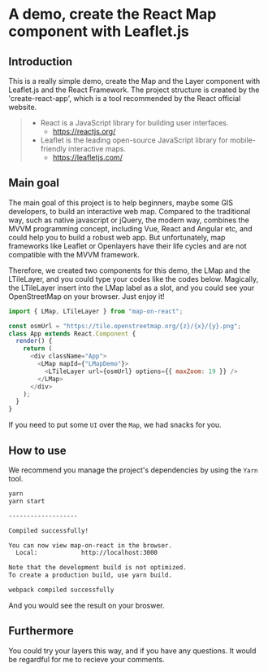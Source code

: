 # A demo, create the React Map component with Leaflet.js

## Introduction

This is a really simple demo, create the Map and the Layer component with Leaflet.js and the React Framework. The project structure is created by the 'create-react-app', which is a tool recommended by the React official website.

> - React is a JavaScript library for building user interfaces.
>   - https://reactjs.org/
> - Leaflet is the leading open-source JavaScript library for mobile-friendly interactive maps.
>   - https://leafletjs.com/

## Main goal

The main goal of this project is to help beginners, maybe some GIS developers, to build an interactive web map. Compared to the traditional way, such as native javascript or jQuery, the modern way, combines the MVVM programming concept, including Vue, React and Angular etc, and could help you to build a robust web app. But unfortunately, map frameworks like Leaflet or Openlayers have their life cycles and are not compatible with the MVVM framework.

Therefore, we created two components for this demo, the LMap and the LTileLayer, and you could type your codes like the codes below. Magically, the LTileLayer insert into the LMap label as a slot, and you could see your OpenStreetMap on your browser. Just enjoy it!

```javascript
import { LMap, LTileLayer } from "map-on-react";

const osmUrl = "https://tile.openstreetmap.org/{z}/{x}/{y}.png";
class App extends React.Component {
  render() {
    return (
      <div className="App">
        <LMap mapId={"LMapDemo"}>
          <LTileLayer url={osmUrl} options={{ maxZoom: 19 }} />
        </LMap>
      </div>
    );
  }
}
```

If you need to put some `UI` over the `Map`, we had snacks for you.

## How to use

We recommend you manage the project's dependencies by using the `Yarn` tool.

```bash
yarn
yarn start

-------------------

Compiled successfully!

You can now view map-on-react in the browser.
  Local:            http://localhost:3000

Note that the development build is not optimized.
To create a production build, use yarn build.

webpack compiled successfully

```

And you would see the result on your broswer.

## Furthermore

You could try your layers this way, and if you have any questions. It would be regardful for me to recieve your comments.
